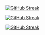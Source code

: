 <a href="https://git.io/streak-stats"><img src="https://github-readme-streak-stats.herokuapp.com?user=jkschola" alt="GitHub Streak" /></a>

[![GitHub Streak](https://streak-stats.demolab.com/?user=jkschola)](https://git.io/streak-stats)


<a href="https://git.io/streak-stats"><img src="https://github-readme-streak-stats.herokuapp.com?user=jkschola" alt="GitHub Streak" /></a>

